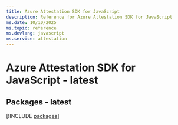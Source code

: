 ```yaml
---
title: Azure Attestation SDK for JavaScript
description: Reference for Azure Attestation SDK for JavaScript
ms.date: 10/10/2025
ms.topic: reference
ms.devlang: javascript
ms.service: attestation
---
```

# Azure Attestation SDK for JavaScript - latest
## Packages - latest
[!INCLUDE [packages](attestation-index.md)]